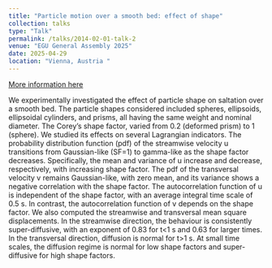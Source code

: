 ```yaml
---
title: "Particle motion over a smooth bed: effect of shape"
collection: talks
type: "Talk"
permalink: /talks/2014-02-01-talk-2
venue: "EGU General Assembly 2025"
date: 2025-04-29
location: "Vienna, Austria "
---
```


[More information here](http://example2.com)

We experimentally investigated the effect of particle shape on saltation over a smooth bed. The particle shapes considered included spheres, ellipsoids, ellipsoidal cylinders, and prisms, all having the same weight and nominal diameter. The Corey’s shape factor, varied from 0.2 (deformed prism) to 1 (sphere). We studied its effects on several Lagrangian indicators. The probability distribution function (pdf) of the streamwise velocity u transitions from Gaussian-like (SF=1) to gamma-like as the shape factor decreases. Specifically, the mean and variance of u increase and decrease, respectively, with increasing shape factor. The pdf of the transversal velocity v remains Gaussian-like, with zero mean, and its variance shows a negative correlation with the shape factor. The autocorrelation function of u is independent of the shape factor, with an average integral time scale of 0.5 s. In contrast, the autocorrelation function of v depends on the shape factor. We also computed the streamwise and transversal mean square displacements. In the streamwise direction, the behaviour is consistently super-diffusive, with an exponent of 0.83 for t<1 s and 0.63 for larger times. In the transversal direction, diffusion is normal for t>1 s. At small time scales, the diffusion regime is normal for low shape factors and super-diffusive for high shape factors.
